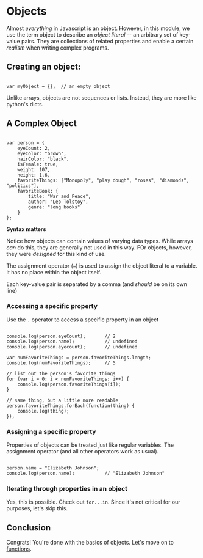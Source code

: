 # Objects

Almost _everything_ in Javascript is an object. However, in this module, we use the term object to describe an _object literal_ -- an arbitrary set of key-value pairs. They are collections of related properties and enable a certain _realism_ when writing complex programs.

## Creating an object:

```{javascript}

var myObject = {};  // an empty object

```

Unlike arrays, objects are not sequences or lists. Instead, they are more like python's dicts. 

## A Complex Object

```{javascript}

var person = {
    eyeCount: 2,
    eyeColor: "brown",
    hairColor: "black",
    isFemale: true,
    weight: 107,
    height: 1.6,
    favoriteThings: ["Monopoly", "play dough", "roses", "diamonds", "politics"],
    favoriteBook: {
        title: "War and Peace",
        author: "Leo Tolstoy",
        genre: "long books"        
    }
};

```

**Syntax matters**

Notice how objects can contain values of varying data types. While arrays _can_ do this, they are generally not used in this way. FOr objects, however, they were _designed_ for this kind of use.

The assignment operator (`=`) is used to assign the object literal to a variable. It has no place within the object itself.

Each key-value pair is separated by a comma (and _should_ be on its own line)

### Accessing a specific property

Use the `.` operator to access a specific property in an object
 
```{javascript}

console.log(person.eyeCount);       // 2
console.log(person.name);           // undefined
console.log(person.eyecount);       // undefined

var numFavoriteThings = person.favoriteThings.length;
console.log(numFavoriteThings);     // 5

// list out the person's favorite things
for (var i = 0; i < numFavoriteThings; i++) {
    console.log(person.favoriteThings[i]);
}

// same thing, but a little more readable
person.favoriteThings.forEach(function(thing) {
    console.log(thing); 
});

```

### Assigning a specific property

Properties of objects can be treated just like regular variables. The assignment operator (and all other operators work as usual).

```{javascript}

person.name = "Elizabeth Johnson";
console.log(person.name);           // "Elizabeth Johnson"

```

### Iterating through properties in an object

Yes, this is possible. Check out `for...in`. Since it's not critical for our purposes, let's skip this.

## Conclusion

Congrats! You're done with the basics of objects. Let's move on to [functions](../07_functions/functions.md).

